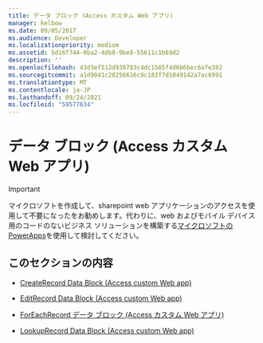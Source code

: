 ```yaml
---
title: データ ブロック (Access カスタム Web アプリ)
manager: kelbow
ms.date: 09/05/2017
ms.audience: Developer
ms.localizationpriority: medium
ms.assetid: 5d16f744-0ba2-4db8-9be8-55611c1b69d2
description: ''
ms.openlocfilehash: 43d3ef512d938783c4dc1565f4d6b6bec6afe382
ms.sourcegitcommit: a1d9041c20256616c9c183f7d1049142a7ac6991
ms.translationtype: MT
ms.contentlocale: ja-JP
ms.lasthandoff: 09/24/2021
ms.locfileid: "59577634"
---
```

# <a name="data-blocks-access-custom-web-app"></a>データ ブロック (Access カスタム Web アプリ)

> [!IMPORTANT]
> マイクロソフトを作成して、sharepoint web アプリケーションのアクセスを使用して不要になったをお勧めします。代わりに、web およびモバイル デバイス用のコードのないビジネス ソリューションを構築する[マイクロソフトの PowerApps](https://powerapps.microsoft.com/en-us/)を使用して検討してください。 
  
## <a name="in-this-section"></a>このセクションの内容

- [CreateRecord Data Block (Access custom Web app)](createrecord-data-block-access-custom-web-app.md)
    
- [EditRecord Data Block (Access custom Web app)](editrecord-data-block-access-custom-web-app.md)
    
- [ForEachRecord データ ブロック (Access カスタム Web アプリ)](foreachrecord-data-block-access-custom-web-app.md)
    
- [LookupRecord Data Block (Access custom Web app)](lookuprecord-data-block-access-custom-web-app.md)
    

